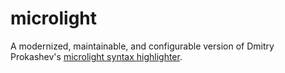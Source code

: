 # microlight

A modernized, maintainable, and configurable version of Dmitry Prokashev's [microlight syntax highlighter](https://asvd.github.io/microlight).